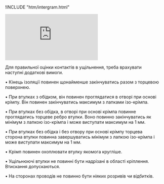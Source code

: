 !INCLUDE "htm/intergram.html"

![](https://chart.googleapis.com/chart?chs=180x180&amp;cht=qr&amp;chl=https://rep-a.treba.ml/Візуальна-оцінка-контактів-з-гумовим-ущільненням.html)

Для правильної оцінки контактів в ущільнення, треба врахувати наступні додаткові вимоги.

• Кінець ізоляції повинен щонайменше закінчуватись разом з торцевою поверхнею.

• При втулках з обідком, він повинен проглядатися в отворі при основі крімпу. Він повинен закінчуватись максимум з лапками ізо-крімпа.

• При втулках без обідка, в отворі при основі крімпа повинне проглядатись торцеве ребро втулки. Воно повинно закінчуватись як мінімум з лапкою ізо-крімпа і може виступати максимум на 1 мм.

• При втулках без обідка і без отвору при основі крімпу торцева сторона втулки повинна завершуватись мінімум з лапкою ізо-крімпа і може виступати максимум на 1 мм.

•    Крімп повинен охоплювати втулку якомога кругліше.

•    Ущільнюючі втулки не повинні бути надрізані в області кріплення. Втискання допускаються.

•    На сторонах проводів не повинно бути ніяких розривів чи відбитків.